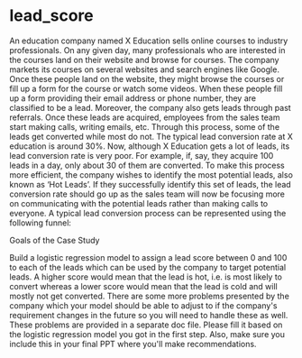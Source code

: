 # lead_score
An education company named X Education sells online courses to industry professionals. 
On any given day, many professionals who are interested in the courses land on their website and browse for courses. 
The company markets its courses on several websites and search engines like Google. 
Once these people land on the website, they might browse the courses or fill up a form for the course or watch some videos. 
When these people fill up a form providing their email address or phone number, they are classified to be a lead. 
Moreover, the company also gets leads through past referrals. Once these leads are acquired, employees from the sales team start making calls, writing emails, etc.
Through this process, some of the leads get converted while most do not. The typical lead conversion rate at X education is around 30%. 
Now, although X Education gets a lot of leads, its lead conversion rate is very poor. For example, if, say, they acquire 100 leads in a day, only about 30 of them are converted. 
To make this process more efficient, the company wishes to identify the most potential leads, also known as ‘Hot Leads’. 
If they successfully identify this set of leads, the lead conversion rate should go up as the sales team will now be focusing more on communicating with the potential leads rather than making calls to everyone. 
A typical lead conversion process can be represented using the following funnel:

Goals of the Case Study

Build a logistic regression model to assign a lead score between 0 and 100 to each of the leads which can be used by the company to target potential leads. 
A higher score would mean that the lead is hot, i.e. is most likely to convert whereas a lower score would mean that the lead is cold and will mostly not get converted.
There are some more problems presented by the company which your model should be able to adjust to if the company's requirement changes in the future so you will need to handle these as well.
These problems are provided in a separate doc file. Please fill it based on the logistic regression model you got in the first step. 
Also, make sure you include this in your final PPT where you'll make recommendations.
